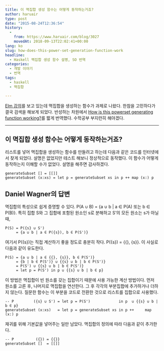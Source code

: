 ```yaml
---
title: 이 멱집합 생성 함수는 어떻게 동작하는거죠?
author: haruair
type: post
date: "2015-08-24T12:36:54"
history:
  - 
    from: https://www.haruair.com/blog/3027
    movedAt: 2018-09-13T22:02:41+00:00
lang: ko
slug: how-does-this-power-set-generation-function-work
headline:
  - Haskell 멱집합 생성 함수 설명, SO 번역
categories:
  - 개발 이야기
  - 번역
tags:
  - haskell
  - 멱집합

---
```

[Elm 강의][1]를 보고 있는데 멱집합을 생성하는 함수가 과제로 나왔다. 한참을 고민하다가 결국 검색을 해보게 되었다. 반성하는 차원에서 [How is this powerset generating function working?][2]를 짧게 번역했다. 수학공부 부지런히 해야겠다.

* * *

## 이 멱집합 생성 함수는 어떻게 동작하는거죠?

리스트를 넣어 멱집합을 생성하는 함수를 만들려고 하는데 다음과 같은 코드를 인터넷에서 찾게 되었다. 설명은 없었지만 테스트 해보니 정상적으로 동작했다. 이 함수가 어떻게 동작하는지 이해할 수가 없었다. 설명을 해주면 감사하겠다.

    generateSubset [] = [[]]
    generateSubset (x:xs) = let p = generateSubset xs in p ++ map (x:) p
    

## Daniel Wagner의 답변

멱집합의 특성으로 쉽게 증명할 수 있다. P(A ∪ B) = {a ∪ b | a ∈ P(A) 또는 b ∈ P(B)}. 특히 집합 S와 그 집합에 포함된 원소인 s로 분해하고 S&#8217;의 모든 원소는 s가 아닐 때,

    P(S) = P({s} ∪ S')
         = {a ∪ b | a ∈ P({s}), b ∈ P(S')}
    

여기서 P({s})는 직접 계산하기 좋을 정도로 충분히 작다. P({s}) = {{}, {s}}. 이 사실로 다음과 같이 유도한다.

    P(S) = {a ∪ b | a ∈ {{}, {s}}, b ∈ P(S')}
         = {b | b ∈ P(S')} ∪ {{s} ∪ b | b ∈ P(S')}
         = P(S') ∪ {{s} ∪ b | b ∈ P(S')}
         = let p = P(S') in p ∪ {{s} ∪ b | b ∈ p}
    

이 방법은 멱집합이 빈 원소를 갖는 집합이기 때문에 사용 가능한 계산 방법이다. 먼저 원소를 고른 후, 나머지로 멱집합을 연산한다. 그 후 각각의 부분집합에 추가하거나 더하지 않는다. 질문한 함수는 이 부분을 코드로 전환한 것으로 리스트를 집합으로 사용했다.

    -- P         ({s} ∪ S') = let p = P(S')             in p  ∪ {{s} ∪ b | b ∈ p}
    generateSubset (x:xs)   = let p = generateSubset xs in p ++     map (x:) p
    

재귀를 위해 기본값을 넣어주는 일만 남았다. 멱집합의 정의에 따라 다음과 같이 추가한다.

    -- P          ({}) = {{}}
    generateSubset []  = [[]]

 [1]: https://www.classes.cs.uchicago.edu/current/22300-1/Home.html
 [2]: http://stackoverflow.com/questions/11988184/how-is-this-power-set-generating-function-working